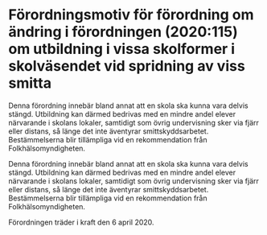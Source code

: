 # Förordningsmotiv för förordning om ändring i förordningen (2020:115) om utbildning i vissa skolformer i skolväsendet vid spridning av viss smitta

Denna förordning innebär bland annat att en skola ska kunna vara delvis stängd. Utbildning kan därmed bedrivas med en mindre andel elever närvarande i skolans lokaler, samtidigt som övrig undervisning sker via fjärr eller distans, så länge det inte äventyrar smittskyddsarbetet. Bestämmelserna blir tillämpliga vid en rekommendation från Folkhälsomyndigheten.

Denna förordning innebär bland annat att en skola ska kunna vara delvis stängd. Utbildning kan därmed bedrivas med en mindre andel elever närvarande i skolans lokaler, samtidigt som övrig undervisning sker via fjärr eller distans, så länge det inte äventyrar smittskyddsarbetet. Bestämmelserna blir tillämpliga vid en rekommendation från Folkhälsomyndigheten.

Förordningen träder i kraft den 6 april 2020.
